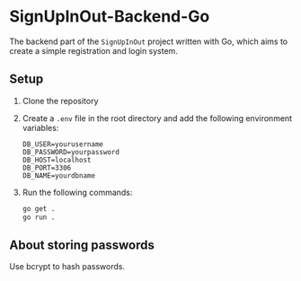 # SignUpInOut-Backend-Go

The backend part of the `SignUpInOut` project written with Go, which aims to create a simple registration and login system.

## Setup

1. Clone the repository
2. Create a `.env` file in the root directory and add the following environment variables:

   ```env
   DB_USER=yourusername
   DB_PASSWORD=yourpassword
   DB_HOST=localhost
   DB_PORT=3306
   DB_NAME=yourdbname
   ```

3. Run the following commands:

   ```bash
   go get .
   go run .
   ```

## About storing passwords

Use bcrypt to hash passwords.
